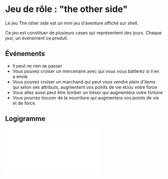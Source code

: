 # Jeu de rôle : "the other side"

Le jeu The other side est un mini jeu d'aventure affiché sur shell.

Ce jeu est constituer de plusieurs cases qui représentent des jours. Chaque jour, un événement ce produit.

## Événements

- Il peut ne rien se passer
- Vous pouvez croiser un mercenaire avec qui vous vous batterez si il en a envie.
- Vous pouvez croiser un marchand qui peut vous vendre plein d'items qui selon ses attributs, augmentent vos points de vie et/ou votre force
- Vous allez aussi peut être tomber un trésor qui augmentera votre fortune
- Vous pourrez trouver de la nourriture qui augmentera vos points de vie et de force

## Logigramme

![logigramme](Logigramme.pdf)
